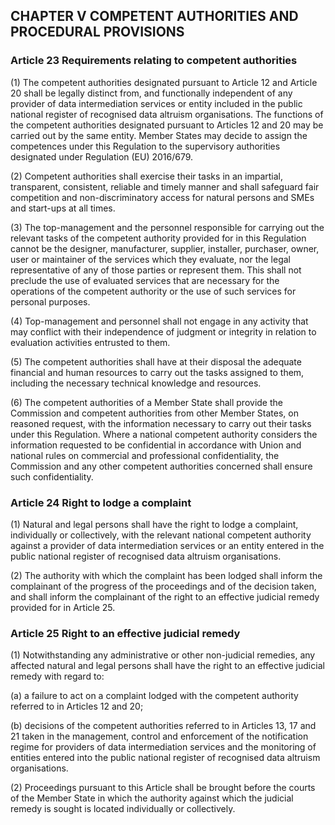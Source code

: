 ## CHAPTER V COMPETENT AUTHORITIES AND PROCEDURAL PROVISIONS

### Article 23 Requirements relating to competent authorities

(1) The competent authorities designated pursuant to Article 12 and Article 20 shall be legally distinct from, and functionally independent of any provider of data intermediation services or entity included in the public national register of recognised data altruism organisations. The functions of the competent authorities designated pursuant to Articles 12 and 20 may be carried out by the same entity. Member States may decide to assign the competences under this Regulation to the supervisory authorities designated under Regulation (EU) 2016/679.

(2) Competent authorities shall exercise their tasks in an impartial, transparent, consistent, reliable and timely manner and shall safeguard fair competition and non-discriminatory access for natural persons and SMEs and start-ups at all times.

(3) The top-management and the personnel responsible for carrying out the relevant tasks of the competent authority provided for in this Regulation cannot be the designer, manufacturer, supplier, installer, purchaser, owner, user or maintainer of the services which they evaluate, nor the legal representative of any of those parties or represent them. This shall not preclude the use of evaluated services that are necessary for the operations of the competent authority or the use of such services for personal purposes.

(4) Top-management and personnel shall not engage in any activity that may conflict with their independence of judgment or integrity in relation to evaluation activities entrusted to them.

(5) The competent authorities shall have at their disposal the adequate financial and human resources to carry out the tasks assigned to them, including the necessary technical knowledge and resources.

(6) The competent authorities of a Member State shall provide the Commission and competent authorities from other Member States, on reasoned request, with the information necessary to carry out their tasks under this Regulation. Where a national competent authority considers the information requested to be confidential in accordance with Union and national rules on commercial and professional confidentiality, the Commission and any other competent authorities concerned shall ensure such confidentiality.

### Article 24 Right to lodge a complaint

(1) Natural and legal persons shall have the right to lodge a complaint, individually or collectively, with the relevant national competent authority against a provider of data intermediation services or an entity entered in the public national register of recognised data altruism organisations.

(2) The authority with which the complaint has been lodged shall inform the complainant of the progress of the proceedings and of the decision taken, and shall inform the complainant of the right to an effective judicial remedy provided for in Article 25.

### Article 25 Right to an effective judicial remedy

(1) Notwithstanding any administrative or other non-judicial remedies, any affected natural and legal persons shall have the right to an effective judicial remedy with regard to:

(a) a failure to act on a complaint lodged with the competent authority referred to in Articles 12 and 20;

(b) decisions of the competent authorities referred to in Articles 13, 17 and 21 taken in the management, control and enforcement of the notification regime for providers of data intermediation services and the monitoring of entities entered into the public national register of recognised data altruism organisations. 

(2) Proceedings pursuant to this Article shall be brought before the courts of the Member State in which the authority against which the judicial remedy is sought is located individually or collectively.
